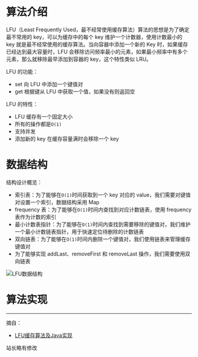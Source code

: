 # 算法介绍

LFU（Least Frequently Used，最不经常使用缓存算法）算法的思想是为了确定最不常用的 key，可以为缓存中的每个 key 维护一个计数器，使用计数最小的 key 就是最不经常使用的缓存算法。当向容器中添加一个新的 Key 时，如果缓存已经达到最大容量时，LFU 会移除访问频率最小的元素，如果最小频率中有多个元素，那么就移除最早添加到容器的 key，这个特性类似 LRU。

LFU 的功能：
+ set 向 LFU 中添加一个键值对
+ get 根据键从 LFU 中获取一个值，如果没有则返回空

LFU 的特性：
+ LFU 缓存有一个固定大小
+ 所有的操作都是`O(1)`
+ 支持并发
+ 添加新的 key 在缓存容量满时会移除一个 key

# 数据结构

结构设计概览：
+ 索引表：为了能够在`O(1)`时间获取到一个 key 对应的 value，我们需要对键值对设置一个索引，数据结构采用 Map
+ frequency 表：为了能够在`O(1)`时间内查找到对应计数链表，使用 frequency 表作为计数的索引
+ 最小计数表指针：为了能够在`O(1)`时间内查找到需要移除的键值对，我们维护一个最小计数链表指针，用于快速定位待删除的计数链表
+ 双向链表：为了能够在`O(1)`时间内删除一个键值对，我们使用链表来管理缓存键值对
+ 为了能够实现 addLast、removeFirst 和 removeLast 操作，我们需要使用双向链表

![LFU数据结构](http://hunt-cdn.eyescode.top/content/54e9f7ca-a34a-0510-a793-09ed20c79b61.jpg)

# 算法实现

------
摘自：
+ [LFU缓存算法及Java实现](https://developer.aliyun.com/article/854931)

站长略有修改